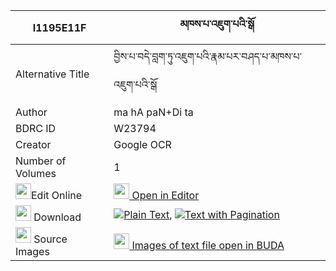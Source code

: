|I1195E11F|མཁས་པ་འཇུག་པའི་སྒོ 
| --- | --- 
|Alternative Title |བྱིས་པ་བདེ་བླག་ཏུ་འཇུག་པའི་རྣམ་པར་བཤད་པ་མཁས་པ་འཇུག་པའི་སྒོ
|Author| ma hA paN+Di ta
|BDRC ID | W23794
|Creator | Google OCR
|Number of Volumes| 1
|<img width="25" src="https://img.icons8.com/color/25/000000/edit-property.png">Edit Online| [<img width="25" src="https://avatars.githubusercontent.com/u/45091458?s=200&v=4"> Open in Editor](http://editor.openpecha.org/I1195E11F)
|<img width="25" src="https://img.icons8.com/fluent/48/000000/download-2.png"/>  Download | [![](https://img.icons8.com/color/20/000000/txt.png)Plain Text](https://github.com/Openpecha/I1195E11F/releases/download/v1/khepa_jukpa_i_go_plain_I1195E11F.zip), [![](https://img.icons8.com/color/20/000000/txt.png)Text with Pagination](https://github.com/Openpecha/I1195E11F/releases/download/v1/khepa_jukpa_i_go_pages_I1195E11F.zip)
|<img width="25" src="https://img.icons8.com/plasticine/100/000000/pictures-folder.png"/>  Source Images | [<img width="25" src="https://library.bdrc.io/icons/BUDA-small.svg"> Images of text file open in BUDA](https://library.bdrc.io/show/bdr:W23794)
